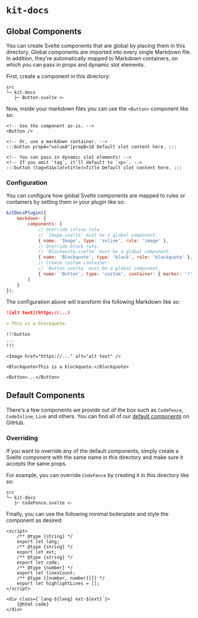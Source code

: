 # `kit-docs`

## Global Components

You can create Svelte components that are global by placing them in this directory. Global
components are imported into every single Markdown file. In addition, they're automatically
mapped to Markdown containers, on which you can pass in props and dynamic slot elements.

First, create a component in this directory:

```
src
└─ kit-docs
   ├─ Button.svelte <-
```

Now, inside your markdown files you can use the `<Button>` component like so:

```svelte title=Component.md
<!-- Use the component as-is. -->
<Button />

<!-- Or, use a markdown container. -->
:::button propA="valueA"|propB=10 Default slot content here. :::

<!-- You can pass in dynamic slot elements! -->
<!-- If you omit `tag`, it'll default to `<p>`. -->
:::button (tag=h1&slot=title)=Title Default slot content here. :::
```

### Configuration

You can configure how global Svelte components are mapped to rules or containers by setting
them in your plugin like so:

```js title=svelte.config.js
kitDocsPlugin({
	markdown: {
		components: [
			// Override inline rule.
			// `Image.svelte` must be a global component.
			{ name: 'Image', type: 'inline', rule: 'image' },
			// Override block rule.
			// `Blockquote.svelte` must be a global component.
			{ name: 'Blockquote', type: 'block', rule: 'blockquote' },
			// Create custom container.
			// `Button.svelte` must be a global component.
			{ name: 'Button', type: 'custom', container: { marker: '!' } }
		]
	}
});
```

The configuration above will transform the following Markdown like so:

```md
![alt text](https://...)

> This is a blockquote.

!!!button
...
!!!
```

```svelte
<Image href="https://..." alt="alt text" />

<Blockquote>This is a blockquote.</Blockquote>

<Button>...</Button>
```

## Default Components

There's a few components we provide out of the box such as `CodeFence`, `CodeInline`, `Link` and
others. You can find all of our [default components](https://github.com/svelteness/kit-docs/tree/main/packages/kit-docs/src/lib/kit-docs)
on GitHub.

### Overriding

If you want to override any of the default components, simply create a Svelte component with the
same name in this directory and make sure it accepts the same props.

For example, you can override `CodeFence` by creating it in this directory like so:

```
src
└─ kit-docs
   ├─ CodeFence.svelte <-
```

Finally, you can use the following minimal boilerplate and style the component as desired:

```svelte title=CodeFence.svelte|copy
<script>
	/** @type {string} */
	export let lang;
	/** @type {string} */
	export let ext;
	/** @type {string} */
	export let code;
	/** @type {number} */
	export let linesCount;
	/** @type {[number, number][]} */
	export let highlightLines = [];
</script>

<div class={`lang-${lang} ext-${ext}`}>
	{@html code}
</div>
```
